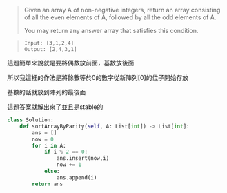 > Given an array A of non-negative integers, return an array consisting of all the even elements of A, followed by all the odd elements of A.
> 
> You may return any answer array that satisfies this condition.


> ```
> Input: [3,1,2,4]
> Output: [2,4,3,1]
> ```

這題簡單來說就是要將偶數放前面，基數放後面

所以我這裡的作法是將餘數等於0的數字從新陣列[0]的位子開始存放

基數的話就放到陣列的最後面

這題答案就解出來了並且是stable的


```python
class Solution:
    def sortArrayByParity(self, A: List[int]) -> List[int]:
        ans = []
        now = 0
        for i in A:
            if i % 2 == 0:
                ans.insert(now,i)
                now += 1
            else:
                ans.append(i)
        return ans
```


